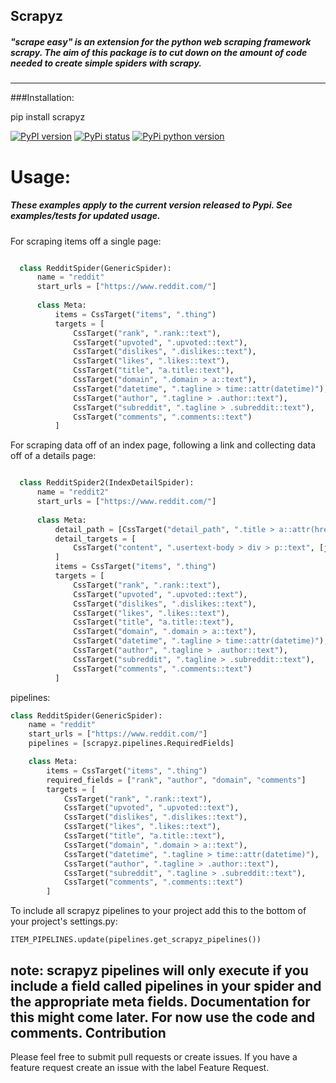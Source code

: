 
## Scrapyz
##### "scrape easy" is an extension for the python web scraping framework scrapy. The aim of this package is to cut down on the amount of code needed to create simple spiders with scrapy.
---
###Installation:

pip install scrapyz

[![PyPI version](https://img.shields.io/pypi/v/scrapyz.svg)](https://img.shields.io/pypi/v/scrapyz.svg)
[![PyPi status](https://img.shields.io/pypi/status/scrapyz.svg)](https://img.shields.io/pypi/status/scrapyz.svg)
[![PyPi python version](https://img.shields.io/pypi/pyversions/scrapyz.svg)](https://img.shields.io/pypi/pyversions/scrapyz.svg)
# Usage:
##### These examples apply to the current version released to Pypi. See examples/tests for updated usage.
For scraping items off a single page:
```python

  class RedditSpider(GenericSpider):
      name = "reddit"
      start_urls = ["https://www.reddit.com/"]
  
      class Meta:
          items = CssTarget("items", ".thing")
          targets = [
              CssTarget("rank", ".rank::text"),
              CssTarget("upvoted", ".upvoted::text"),
              CssTarget("dislikes", ".dislikes::text"),
              CssTarget("likes", ".likes::text"),
              CssTarget("title", "a.title::text"),
              CssTarget("domain", ".domain > a::text"),
              CssTarget("datetime", ".tagline > time::attr(datetime)"),
              CssTarget("author", ".tagline > .author::text"),
              CssTarget("subreddit", ".tagline > .subreddit::text"),
              CssTarget("comments", ".comments::text")
          ]
```

For scraping data off of an index page, following a link and collecting data off of a details page:  
```python

  class RedditSpider2(IndexDetailSpider):
      name = "reddit2"
      start_urls = ["https://www.reddit.com/"]
  
      class Meta:
          detail_path = [CssTarget("detail_path", ".title > a::attr(href)", [absolute_url])]
          detail_targets = [
              CssTarget("content", ".usertext-body > div > p::text", [join]),
          ]
          items = CssTarget("items", ".thing")
          targets = [
              CssTarget("rank", ".rank::text"),
              CssTarget("upvoted", ".upvoted::text"),
              CssTarget("dislikes", ".dislikes::text"),
              CssTarget("likes", ".likes::text"),
              CssTarget("title", "a.title::text"),
              CssTarget("domain", ".domain > a::text"),
              CssTarget("datetime", ".tagline > time::attr(datetime)"),
              CssTarget("author", ".tagline > .author::text"),
              CssTarget("subreddit", ".tagline > .subreddit::text"),
              CssTarget("comments", ".comments::text")
          ]
```

pipelines:
```python
class RedditSpider(GenericSpider):
    name = "reddit"
    start_urls = ["https://www.reddit.com/"]
    pipelines = [scrapyz.pipelines.RequiredFields]

    class Meta:
        items = CssTarget("items", ".thing")
        required_fields = ["rank", "author", "domain", "comments"]
        targets = [
            CssTarget("rank", ".rank::text"),
            CssTarget("upvoted", ".upvoted::text"),
            CssTarget("dislikes", ".dislikes::text"),
            CssTarget("likes", ".likes::text"),
            CssTarget("title", "a.title::text"),
            CssTarget("domain", ".domain > a::text"),
            CssTarget("datetime", ".tagline > time::attr(datetime)"),
            CssTarget("author", ".tagline > .author::text"),
            CssTarget("subreddit", ".tagline > .subreddit::text"),
            CssTarget("comments", ".comments::text")
        ]
```
To include all scrapyz pipelines to your project add this to the bottom of your project's settings.py:
```
ITEM_PIPELINES.update(pipelines.get_scrapyz_pipelines())
```
note: scrapyz pipelines will only execute if you include a field called pipelines in your spider and the appropriate meta fields. Documentation for this might come later. For now use the code and comments.
Contribution
-----------
Please feel free to submit pull requests or create issues. If you have a feature request create an issue with the label Feature Request.

